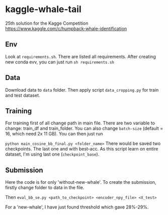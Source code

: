 # kaggle-whale-tail
25th solution for the Kagge Competition https://www.kaggle.com/c/humpback-whale-identification

## Env
Look at `requirements.sh`. There are listed all requirements. After creating new conda evv, you can just run `sh requirements.sh`

## Data

Download data to `data` folder. Then apply script `data_cropping.py` for train and test dataset.

## Training

For training first of all change path in main file. There are two variable to change: train_df and train_folder. 
You can also change `batch-size` (default = 16, which need 2x 11 GB).
You can then just run

`
python main_cosine_bb_final.py <folder_name>
`
There would be saved two checkpoints. The last one and with best-acc. As this script learn on entire dataset, I'm using last one (`checkpoint_base`).

## Submission 
Here the code is for only 'without-new-whale'. To create the submission, firstly change folder to data in the file. 

Then 
`eval_bb_se.py <path_to_checkpoint> <encoder_npy_file> <X_test>`

For a 'new-whale', I have just found threshold which gave 28%-29%.
